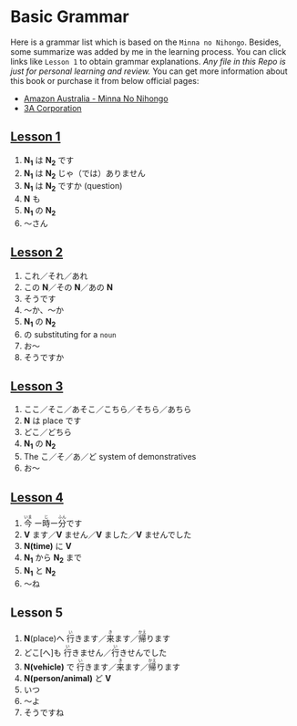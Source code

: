 # Basic Grammar

Here is a grammar list which is based on the `Minna no Nihongo`. Besides, some summarize was added by me in the learning process. You can click links like `Lesson 1` to obtain grammar explanations. *Any file in this Repo is just for personal learning and review.* You can get more information about this book or purchase it from below official pages:

- [Amazon Australia - Minna No Nihongo](https://www.amazon.com.au/Minna-No-Nihongo/dp/4883191028)
- [3A Corporation](https://www.3anet.co.jp/en/)

## [Lesson 1](https://github.com/flying-yogurt/JP-Memos/blob/master/grammar_notes/Lesson_01_Grammar.md)

1. **N<sub>1</sub>** は **N<sub>2</sub>** です
2. **N<sub>1</sub>** は **N<sub>2</sub>** じゃ（では）ありません
3. **N<sub>1</sub>** は **N<sub>2</sub>** ですか (question)
4. **N** も
5. **N<sub>1</sub>** の **N<sub>2</sub>**
6. 〜さん

## [Lesson 2](https://github.com/flying-yogurt/JP-Memos/blob/master/grammar_notes/Lesson_02_Grammar.md)

1. これ／それ／あれ
2. この **N**／その **N**／あの **N**
3. そうです
4. 〜か、〜か
5. **N<sub>1</sub>** の **N<sub>2</sub>**
6. の substituting for a `noun`
7. お〜
8. そうですか

## [Lesson 3](https://github.com/flying-yogurt/JP-Memos/blob/master/grammar_notes/Lesson_03_Grammar.md)

1. ここ／そこ／あそこ／こちら／そちら／あちら
2. **N** は place です
3. どこ／どちら
4. **N<sub>1</sub>** の **N<sub>2</sub>**
5. The こ／そ／あ／ど system of demonstratives
6. お〜

## [Lesson 4](https://github.com/flying-yogurt/JP-Memos/blob/master/grammar_notes/Lesson_04_Grammar.md)

1. <ruby>今<rp>（</rp><rt>いま</rt><rp>）</rp></ruby> ー<ruby>時<rp>（</rp><rt>じ</rt><rp>）</rp></ruby>ー<ruby>分<rp>（</rp><rt>ふん</rt><rp>）</rp></ruby>です
2. **V** ます／**V** ません／**V** ました／**V** ませんでした
3. **N(time)** に **V**
4. **N<sub>1</sub>** から **N<sub>2</sub>** まで
5. **N<sub>1</sub>** と **N<sub>2</sub>**
6. 〜ね

## Lesson 5

1. **N**(place)へ <ruby>行<rp>（</rp><rt>い</rt><rp>）</rp></ruby>きます／<ruby>来<rp>（</rp><rt>き</rt><rp>）</rp></ruby>ます／<ruby>帰<rp>（</rp><rt>かえ</rt><rp>）</rp></ruby>ります
2. どこ[へ]も <ruby>行<rp>（</rp><rt>い</rt><rp>）</rp></ruby>きません／<ruby>行<rp>（</rp><rt>い</rt><rp>）</rp></ruby>きせんでした
3. **N(vehicle)** で <ruby>行<rp>（</rp><rt>い</rt><rp>）</rp></ruby>きます／<ruby>来<rp>（</rp><rt>き</rt><rp>）</rp></ruby>ます／<ruby>帰<rp>（</rp><rt>かえ</rt><rp>）</rp></ruby>ります
4. **N(person/animal)** ど **V**
5. いつ
6. 〜よ
7. そうですね
